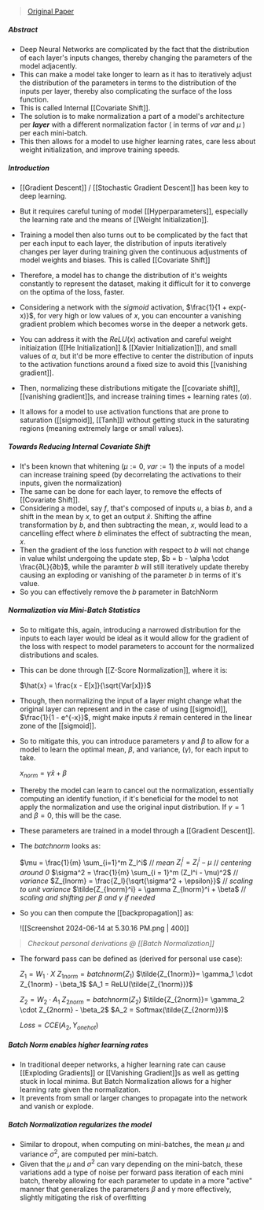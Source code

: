 > [Original Paper](https://arxiv.org/pdf/1502.03167)

##### **Abstract**

- Deep Neural Networks are complicated by the fact that the distribution of each layer's inputs changes, thereby changing the parameters of the model adjacently. 
- This can make a model take longer to learn as it has to iteratively adjust the distribution of the parameters in terms to the distribution of the inputs per layer, thereby also complicating the surface of the loss function.
- This is called Internal [[Covariate Shift]].
- The solution is to make normalization a part of a model's architecture per ***layer*** with a different normalization factor ( in terms of $var$ and $\mu$ ) per each mini-batch.
- This then allows for a model to use higher learning rates, care less about weight initialization, and improve training speeds.

##### **Introduction**

- [[Gradient Descent]] / [[Stochastic Gradient Descent]] has been key to deep learning.
- But it requires careful tuning of model [[Hyperparameters]], especially the learning rate and the means of [[Weight Initialization]]. 
- Training a model then also turns out to be complicated by the fact that per each input to each layer, the distribution of inputs iteratively changes per layer during training given the continuous adjustments of model weights and biases. This is called [[Covariate Shift]]
- Therefore, a model has to change the distribution of it's weights constantly to represent the dataset, making it difficult for it to converge on the optima of the loss, faster.
- Considering a network with the $sigmoid$ activation, $\frac{1}{1 + exp(-x)}$, for very high or low values of $x$, you can encounter a vanishing gradient problem which becomes worse in the deeper a network gets.
- You can address it with the $ReLU(x)$ activation and careful weight initiaization ([[He Initialization]] & [[Xavier Initialization]]), and small values of $\alpha$, but it'd be more effective to center the distribution of inputs to the activation functions around a fixed size to avoid this [[vanishing gradient]].

- Then, normalizing these distributions mitigate the [[covariate shift]], [[vanishing gradient]]s, and increase training times + learning rates ($\alpha$).
- It allows for a model to use activation functions that are prone to saturation ([[sigmoid]], [[Tanh]]) without getting stuck in the saturating regions (meaning extremely large or small values).

##### **Towards Reducing Internal Covariate Shift**

- It's been known that whitening ($\mu := 0$, $var := 1$) the inputs of a model can increase training speed (by decorrelating the activations to their inputs, given the normalization)
- The same can be done for each layer, to remove the effects of [[Covariate Shift]].
- Considering a model, say $f$, that's composed of inputs $u$, a bias $b$, and a shift in the mean by $x$, to get an output $\hat{x}$. Shifting the affine transformation by $b$, and then subtracting the mean, $x$, would lead to a cancelling effect where $b$ eliminates the effect of subtracting the mean, $x$.
- Then the gradient of the loss function with respect to $b$ will not change in value whilst undergoing the update step, $b = b - \alpha \cdot \frac{∂L}{∂b}$, while the paramter $b$ will still iteratively update thereby causing an exploding or vanishing of the parameter $b$ in terms of it's value.
- So you can effectively remove the $b$ parameter in BatchNorm

##### **Normalization via Mini-Batch Statistics**

- So to mitigate this, again, introducing a narrowed distribution for the inputs to each layer would be ideal as it would allow for the gradient of the loss with respect to model parameters to account for the normalized distributions and scales.
- This can be done through [[Z-Score Normalization]], where it is:

	$\hat{x} = \frac{x - E[x]}{\sqrt{Var[x]}}$

- Though, then normalizing the input of a layer might change what the original layer can represent and in the case of using [[sigmoid]], $\frac{1}{1 - e^{-x}}$, might make inputs $\hat{x}$ remain centered in the linear zone of the [[sigmoid]]. 
- So to mitigate this, you can introduce parameters $\gamma$ and $\beta$ to allow for a model to learn the optimal mean, $\beta$, and variance, ($\gamma$), for each input to take. 
	
	$x_{norm} = \gamma \hat{x} + \beta$

- Thereby the model can learn to cancel out the normalization, essentially computing an identify function, if it's beneficial for the model to not apply the normalization and use the original input distribution. If $\gamma = 1$ and $\beta = 0$, this will be the case.
- These parameters are trained in a model through a [[Gradient Descent]].

- The $batchnorm$ looks as:

	$\mu = \frac{1}{m} \sum_{i=1}^m Z_l^i$ // *mean*
	$Z_l^i = Z_l^i - \mu$ // *centering around 0*
	$\sigma^2 = \frac{1}{m} \sum_{i = 1}^m (Z_l^i - \mu)^2$ // *variance*
	$Z_{lnorm} = \frac{Z_l}{\sqrt{\sigma^2 + \epsilon}}$ // *scaling to unit variance*
	$\tilde{Z_{lnorm}^i} = \gamma Z_{lnorm}^i + \beta$ // *scaling and shifting per $\beta$ and $\gamma$ if needed*

- So you can then compute the [[backpropagation]] as:
	
	![[Screenshot 2024-06-14 at 5.30.16 PM.png | 400]]

> *Checkout personal derivations @ [[Batch Normalization]]*

- The forward pass can be defined as (derived for personal use case):

	$Z_1 = W_1 \cdot X$
	$Z_{1norm} = batchnorm(Z_1)$
	$\tilde{Z_{1norm}}= \gamma_1 \cdot Z_{1norm} - \beta_1$
	$A_1 = ReLU(\tilde{Z_{1norm}})$
	
	$Z_2 = W_2 \cdot A_1$
	$Z_{2norm} = batchnorm(Z_2)$
	$\tilde{Z_{2norm}}= \gamma_2 \cdot Z_{2norm} - \beta_2$
	$A_2 = Softmax(\tilde{Z_{2norm}})$
	
	$Loss = CCE(A_2, Y_{onehot})$

##### **Batch Norm enables higher learning rates**

- In traditional deeper networks, a higher learning rate can cause [[Exploding Gradients]] or [[Vanishing Gradient]]s as well as getting stuck in local minima. But Batch Normalization allows for a higher learning rate given the normalization. 
- It prevents from small or larger changes to propagate into the network and vanish or explode.

##### Batch Normalization regularizes the model

- Similar to dropout, when computing on mini-batches, the mean $\mu$ and variance $\sigma^2$, are computed per mini-batch.
- Given that the $\mu$ and $\sigma^2$ can vary depending on the mini-batch, these variations add a type of noise per forward pass iteration of each mini batch, thereby allowing for each parameter to update in a more "active" manner that generalizes the parameters $\beta$ and $\gamma$ more effectively, slightly mitigating the risk of overfitting